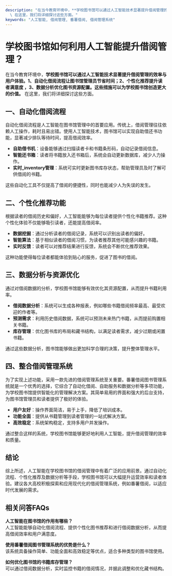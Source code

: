 ```yaml
---
description: "在当今教育环境中，**学校图书馆可以通过人工智能技术显著提升借阅管理的效率与用户体验。1、自动化借阅流程让图书馆管理员节省时间；2、个性化推荐提升读者满意度 ，3、数据分析优化图书资源配置。这些措施可以为学校图书馆创造更大的价值。**\
  \ 在这里，我们将详细探讨这些方面。"
keywords: "人工智能, 借阅管理, 番薯借阅, 借阅管理系统"
---
```

# 学校图书馆如何利用人工智能提升借阅管理？

在当今教育环境中，**学校图书馆可以通过人工智能技术显著提升借阅管理的效率与用户体验。1、自动化借阅流程让图书馆管理员节省时间；2、个性化推荐提升读者满意度 ，3、数据分析优化图书资源配置。这些措施可以为学校图书馆创造更大的价值。** 在这里，我们将详细探讨这些方面。

## 一、自动化借阅流程

自动化借阅流程是人工智能在图书馆管理中的首要应用。传统上，借阅管理往往依赖人工操作，耗时且易出错。使用人工智能技术，图书馆可以实现自助借还书功能，显著减少排队等待时间，提高借阅效率。

- **自助借书机**：设备能够通过扫描读者卡和书籍条形码，自动记录借阅信息。
- **智能还书箱**：读者将书籍放入还书箱后，系统会自动更新数据库，减少人力操作。
- **实时_inventory管理**：系统可实时更新图书库存状态，帮助管理员及时了解可供借阅的书籍。

这些自动化工具不仅提高了借阅的便捷性，同时也能减少人为失误的发生。

## 二、个性化推荐功能

根据读者的借阅历史和偏好，人工智能能够为每位读者提供个性化书籍推荐。这种个性化体验不仅能够吸引读者，还能提高借阅率。

- **数据挖掘**：通过分析读者的借阅记录，系统可以识别出读者的偏好。
- **智能算法**：基于相似读者的借阅习惯，为读者推荐其他可能感兴趣的书籍。
- **实时反馈**：读者可以对推荐结果进行反馈，系统会不断优化推荐效果。

这种功能使得每位读者都能体验到贴心的服务，促进了图书的借阅。

## 三、数据分析与资源优化

通过对借阅数据的分析，学校图书馆能够有效优化其资源配置，从而提升书籍利用率。

- **借阅数据分析**：系统可以生成各种报表，例如哪些书籍借阅频率最高、最受欢迎的作者等。
- **预测需求**：利用历史借阅数据，系统可以预测未来热门书籍，从而提前购置相关书籍。
- **库存管理**：优化图书库的布局和藏书结构，以满足读者需求，减少过期或闲置书籍。

通过这些数据分析，图书馆能够做出更加科学合理的决策，提升整体管理水平。

## 四、整合借阅管理系统

为了实现上述功能，采用一款先进的借阅管理系统至关重要。番薯借阅图书管理系统就是一个优秀的选择，它综合了自动化借阅、自助服务和数据分析等多项功能，为学校图书馆提供智能化的管理解决方案。其简单易用的界面和强大的后台支持，为图书馆管理员和读者提供了极好的体验。

- **用户友好**：操作界面简洁，易于上手，降低了培训成本。
- **功能全面**：提供从书籍管理到读者管理的一站式解决方案。
- **高效稳定**：系统架构稳定，支持多用户并发操作。

通过整合这样的系统，学校图书馆能够更好地利用人工智能，提升借阅管理的效率和质量。

## 结论

综上所述，人工智能在学校图书馆的借阅管理中有着广泛的应用前景。通过自动化流程、个性化推荐及数据分析等手段，学校图书馆可以大幅提升运营效率和读者体验。建议各大高校积极探索和应用现代化的借阅管理系统，例如番薯借阅，以适应时代发展的需求。

## 相关问答FAQs

**人工智能在图书馆的作用有哪些？**  
人工智能能够自动化借阅流程、提供个性化图书推荐和进行借阅数据分析，从而提高借阅效率和用户满意度。

**使用番薯借阅图书管理系统的优势是什么？**  
该系统具备操作简单、功能全面和高效稳定等优点，适合多种类型的图书馆使用。

**如何优化图书馆的书籍库存管理？**  
可以通过借阅数据分析，实时监控书籍的借阅情况，并据此调整和优化藏书结构。
